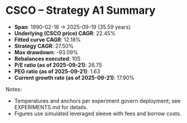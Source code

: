 # CSCO – Strategy A1 Summary

- **Span**: 1990-02-16 → 2025-09-19 (35.59 years)
- **Underlying (CSCO price) CAGR**: 22.45%
- **Fitted curve CAGR**: 12.18%
- **Strategy CAGR**: 27.50%
- **Max drawdown**: -93.09%
- **Rebalances executed**: 105
- **P/E ratio (as of 2025-09-21)**: 26.75
- **PEG ratio (as of 2025-09-21)**: 1.63
- **Current growth rate (as of 2025-09-21)**: 17.90%

Notes:

- Temperatures and anchors per experiment govern deployment; see EXPERIMENTS.md for details.
- Figures use simulated leveraged sleeve with fees and borrow costs.

